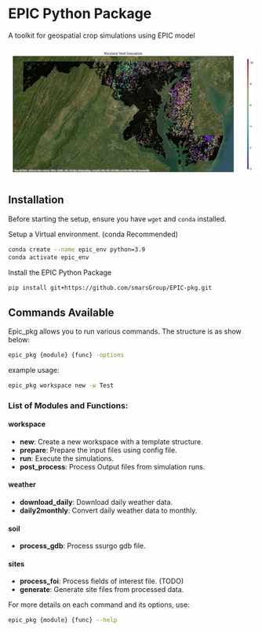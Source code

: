 
# EPIC Python Package
A toolkit for geospatial crop simulations using EPIC model

!['Maryland_Yield'](./Yield_MD.png)

## Installation

Before starting the setup, ensure you have `wget` and `conda` installed.

Setup a Virtual environment. (conda Recommended)
```bash
conda create --name epic_env python=3.9
conda activate epic_env
```
Install the EPIC Python Package
```bash
pip install git+https://github.com/smarsGroup/EPIC-pkg.git
```
   

## Commands Available

Epic_pkg allows you to run various commands. The structure is as show below:

```bash
epic_pkg {module} {func} -options
```
example usage:
```bash
epic_pkg workspace new -w Test
```
### List of Modules and Functions:

#### **workspace**
  - **new**: Create a new workspace with a template structure.
  - **prepare**: Prepare the input files using config file.
  - **run**: Execute the simulations.
  - **post_process**: Process Output files from simulation runs.
#### **weather**
  - **download_daily**: Download daily weather data. 
  - **daily2monthly**: Convert daily weather data to monthly.
#### **soil**
  - **process_gdb**: Process ssurgo gdb file.
#### **sites**
  - **process_foi**: Process fields of interest file.  (TODO)
  - **generate**: Generate site files from processed data.

For more details on each command and its options, use:
```bash
epic_pkg {module} {func} --help
```
